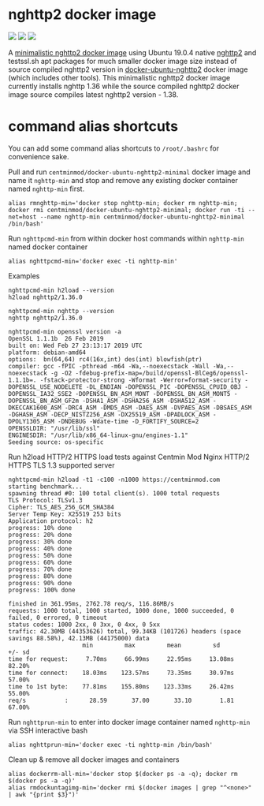 # nghttp2 docker image

[![](https://images.microbadger.com/badges/version/centminmod/docker-ubuntu-nghttp2-minimal.svg)](https://microbadger.com/images/centminmod/docker-ubuntu-nghttp2-minimal "Get your own version badge on microbadger.com") [![](https://images.microbadger.com/badges/image/centminmod/docker-ubuntu-nghttp2-minimal.svg)](https://microbadger.com/images/centminmod/docker-ubuntu-nghttp2-minimal "Get your own image badge on microbadger.com") [![](https://images.microbadger.com/badges/commit/centminmod/docker-ubuntu-nghttp2-minimal.svg)](https://microbadger.com/images/centminmod/docker-ubuntu-nghttp2-minimal "Get your own commit badge on microbadger.com")

A [minimalistic nghttp2 docker image](https://hub.docker.com/r/centminmod/docker-ubuntu-nghttp2-minimal) using Ubuntu 19.0.4 native [nghttp2](https://github.com/nghttp2/nghttp2) and testssl.sh apt packages for much smaller docker image size instead of source compiled nghttp2 version in [docker-ubuntu-nghttp2](https://www.github.com/centminmod/docker-ubuntu-nghttp2) docker image (which includes other tools). This minimalistic nghttp2 docker image currently installs nghttp 1.36 while the source compiled nghttp2 docker image source compiles latest nghttp2 version - 1.38.

# command alias shortcuts

You can add some command alias shortcuts to `/root/.bashrc` for convenience sake.

Pull and run `centminmod/docker-ubuntu-nghttp2-minimal` docker image and name it `nghttp-min` and stop and remove any existing docker container named `nghttp-min` first.

```
alias rmnghttp-min='docker stop nghttp-min; docker rm nghttp-min; docker rmi centminmod/docker-ubuntu-nghttp2-minimal; docker run -ti --net=host --name nghttp-min centminmod/docker-ubuntu-nghttp2-minimal /bin/bash'
```

Run `nghttpcmd-min` from within docker host commands within `nghttp-min` named docker container

```
alias nghttpcmd-min='docker exec -ti nghttp-min'
```

Examples

```
nghttpcmd-min h2load --version
h2load nghttp2/1.36.0
```

```
nghttpcmd-min nghttp --version
nghttp nghttp2/1.36.0
```

```
nghttpcmd-min openssl version -a
OpenSSL 1.1.1b  26 Feb 2019
built on: Wed Feb 27 23:13:17 2019 UTC
platform: debian-amd64
options:  bn(64,64) rc4(16x,int) des(int) blowfish(ptr) 
compiler: gcc -fPIC -pthread -m64 -Wa,--noexecstack -Wall -Wa,--noexecstack -g -O2 -fdebug-prefix-map=/build/openssl-BlCeg6/openssl-1.1.1b=. -fstack-protector-strong -Wformat -Werror=format-security -DOPENSSL_USE_NODELETE -DL_ENDIAN -DOPENSSL_PIC -DOPENSSL_CPUID_OBJ -DOPENSSL_IA32_SSE2 -DOPENSSL_BN_ASM_MONT -DOPENSSL_BN_ASM_MONT5 -DOPENSSL_BN_ASM_GF2m -DSHA1_ASM -DSHA256_ASM -DSHA512_ASM -DKECCAK1600_ASM -DRC4_ASM -DMD5_ASM -DAES_ASM -DVPAES_ASM -DBSAES_ASM -DGHASH_ASM -DECP_NISTZ256_ASM -DX25519_ASM -DPADLOCK_ASM -DPOLY1305_ASM -DNDEBUG -Wdate-time -D_FORTIFY_SOURCE=2
OPENSSLDIR: "/usr/lib/ssl"
ENGINESDIR: "/usr/lib/x86_64-linux-gnu/engines-1.1"
Seeding source: os-specific
```

Run h2load HTTP/2 HTTPS load tests against Centmin Mod Nginx HTTP/2 HTTPS TLS 1.3 supported server

```
nghttpcmd-min h2load -t1 -c100 -n1000 https://centminmod.com
starting benchmark...
spawning thread #0: 100 total client(s). 1000 total requests
TLS Protocol: TLSv1.3
Cipher: TLS_AES_256_GCM_SHA384
Server Temp Key: X25519 253 bits
Application protocol: h2
progress: 10% done
progress: 20% done
progress: 30% done
progress: 40% done
progress: 50% done
progress: 60% done
progress: 70% done
progress: 80% done
progress: 90% done
progress: 100% done

finished in 361.95ms, 2762.78 req/s, 116.86MB/s
requests: 1000 total, 1000 started, 1000 done, 1000 succeeded, 0 failed, 0 errored, 0 timeout
status codes: 1000 2xx, 0 3xx, 0 4xx, 0 5xx
traffic: 42.30MB (44353626) total, 99.34KB (101726) headers (space savings 88.58%), 42.13MB (44175000) data
                     min         max         mean         sd        +/- sd
time for request:     7.70ms     66.99ms     22.95ms     13.08ms    82.20%
time for connect:    18.03ms    123.57ms     73.35ms     30.97ms    57.00%
time to 1st byte:    77.81ms    155.80ms    123.33ms     26.42ms    55.00%
req/s           :      28.59       37.00       33.10        1.81    67.00%
```

Run `nghttprun-min` to enter into docker image container named `nghttp-min` via SSH interactive bash

```
alias nghttprun-min='docker exec -ti nghttp-min /bin/bash'
```

Clean up & remove all docker images and containers

```
alias dockerrm-all-min='docker stop $(docker ps -a -q); docker rm $(docker ps -a -q)'
alias rmdockuntagimg-min='docker rmi $(docker images | grep "^<none>" | awk "{print $3}")'
```